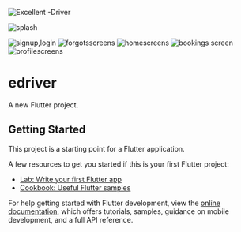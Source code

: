 ![Excellent -Driver](https://user-images.githubusercontent.com/100143777/215204251-91c49a4b-dae2-4fe9-bb2c-1002a1e1d371.jpg)

![splash](https://user-images.githubusercontent.com/100143777/215204306-9f83de01-1ea4-4114-b20b-38d9da8d6d2e.jpg)

![signup,login](https://user-images.githubusercontent.com/100143777/215204325-469ea193-366e-4c83-b466-32572158d568.jpg)
![forgotsscreens](https://user-images.githubusercontent.com/100143777/215204349-a67458d2-f490-4c62-b2b8-7edb78332f68.jpg)
![homescreens](https://user-images.githubusercontent.com/100143777/215204369-508caba6-a532-484c-b6b8-dfe838a5a9be.jpg)
![bookings screen](https://user-images.githubusercontent.com/100143777/215204391-e0aa4b25-8965-497e-802c-f5686be5b118.jpg)
![profilescreens](https://user-images.githubusercontent.com/100143777/215204407-c95ed4c2-b6fe-4078-b068-81b5630ce6ec.jpg)



# edriver

A new Flutter project.

## Getting Started

This project is a starting point for a Flutter application.

A few resources to get you started if this is your first Flutter project:

- [Lab: Write your first Flutter app](https://docs.flutter.dev/get-started/codelab)
- [Cookbook: Useful Flutter samples](https://docs.flutter.dev/cookbook)

For help getting started with Flutter development, view the
[online documentation](https://docs.flutter.dev/), which offers tutorials,
samples, guidance on mobile development, and a full API reference.
